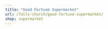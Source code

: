 ```yaml
---
title: "Good Fortune Supermarket"
url: /falls-church/good-fortune-supermarket/
shop: supermarket
---
```

